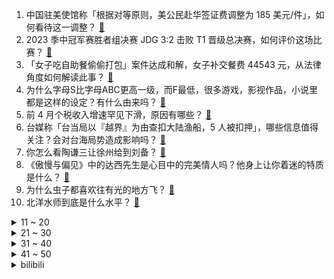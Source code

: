 1. 中国驻美使馆称「根据对等原则，美公民赴华签证费调整为 185 美元/件」，如何看待这一调整？ [:link:](https://www.zhihu.com/question/601450227)
2. 2023 季中冠军赛胜者组决赛 JDG 3:2 击败 T1 晋级总决赛，如何评价这场比赛？ [:link:](https://www.zhihu.com/question/601738383)
3. 「女子吃自助餐偷偷打包」案件达成和解，女子补交餐费 44543 元，从法律角度如何解读此事？ [:link:](https://www.zhihu.com/question/600600894)
4. 为什么字母S比字母ABC更高一级，而F最低，很多游戏，影视作品，小说里都是这样的设定？有什么由来吗？ [:link:](https://www.zhihu.com/question/600771851)
5. 前 4 月个税收入增速罕见下滑，原因有哪些？ [:link:](https://www.zhihu.com/question/601724097)
6. 台媒称「台当局以『越界』为由查扣大陆渔船，5 人被扣押」，哪些信息值得关注？会对台海局势造成影响吗？ [:link:](https://www.zhihu.com/question/601690312)
7. 你怎么看陶谦三让徐州给到刘备？ [:link:](https://www.zhihu.com/question/601021447)
8. 《傲慢与偏见》中的达西先生是心目中的完美情人吗？他身上让你着迷的特质是什么？ [:link:](https://www.zhihu.com/question/596586312)
9. 为什么虫子都喜欢往有光的地方飞？ [:link:](https://www.zhihu.com/question/540310092)
10. 北洋水师到底是什么水平？ [:link:](https://www.zhihu.com/question/23648894)
<details>
<summary>11 ~ 20</summary>

11. 你们会介意自己宝宝穿别人的旧衣服吗？ [:link:](https://www.zhihu.com/question/600868066)
12. 为什么安卓手机配置看上去普遍比 iPhone 高，但iPhone 却比安卓手机更耐用？ [:link:](https://www.zhihu.com/question/601482403)
13. 中科院院士高福称，长新冠是基本事实，感染次数越多，后遗症风险越高，哪些信息值得关注？ [:link:](https://www.zhihu.com/question/601630019)
14. 「祝融号」又有新发现，我国科学家证明火星北部曾存在海洋，这一发现将带来哪些新的突破？ [:link:](https://www.zhihu.com/question/601689864)
15. 蒙大拿州成全美首个禁止 TikTok 的州，从法律角度，这一行为是否「违宪」？会产生哪些影响？ [:link:](https://www.zhihu.com/question/601654664)
16. 经济日报发文「不必过度关注股市成交量，未来 A 股定将走出向上曲线」，如何解读？ [:link:](https://www.zhihu.com/question/601651156)
17. 喜欢一个男生，他觉得自己没钱不愿意和我在一起怎么办? [:link:](https://www.zhihu.com/question/598391747)
18. 杨鸣夺冠后称「我们经济落后拼的是坚韧的意志，辽宁男篮是普通人的灯塔」，如何解读杨鸣的这番话？ [:link:](https://www.zhihu.com/question/601318629)
19. 孙悟空在那美克星用元气弹攻击弗利萨后已筋疲力尽，为什么变身超级赛亚人后就恢复体力了？ [:link:](https://www.zhihu.com/question/432071350)
20. 如何评价《崩坏：星穹铁道》景元 UP 池开服 10 分钟，游戏服务器就被氪到崩溃？ [:link:](https://www.zhihu.com/question/601540669)
</details>
<details>
<summary>21 ~ 30</summary>

21. 「虚与委蛇」中的「蛇」为什么读yi? [:link:](https://www.zhihu.com/question/348715562)
22. 狗头萝莉出摊卖煎饼大家怎么看? [:link:](https://www.zhihu.com/question/600293513)
23. 你是否支持英语退出主科地位，理由是什么？ [:link:](https://www.zhihu.com/question/601478399)
24. 为什么大家都在说要「清醒地恋爱」，可是爱情不就是需要不理智和冲动的吗？ [:link:](https://www.zhihu.com/question/599386039)
25. 如何评价 5 月 18 日华为发布全屋智能 4.0 ？便捷交互能带来哪些惊喜操作？ [:link:](https://www.zhihu.com/question/601710920)
26. 如何看待2023年5月19日A股市场？ [:link:](https://www.zhihu.com/question/601752036)
27. 梅西获得23年金球奖的概率如何？ [:link:](https://www.zhihu.com/question/600808063)
28. 介意男生家境不如自己且男友多次说谎，怎么办？ [:link:](https://www.zhihu.com/question/596171241)
29. SpaceX的“猛禽发动机”凭什么迭代那么快？ [:link:](https://www.zhihu.com/question/600899407)
30. 大模型LLM领域，有哪些可以作为学术研究方向？ [:link:](https://www.zhihu.com/question/595298808)
</details>
<details>
<summary>31 ~ 40</summary>

31. 传统 RTS 游戏的没落，根本原因在于什么？是因为时代变了，玩家普遍不愿意投入过多时间与精力成本吗？ [:link:](https://www.zhihu.com/question/597986041)
32. 苏迪曼杯小组赛，韩国5比0零封日本，如何评价本场比赛？ [:link:](https://www.zhihu.com/question/601659920)
33. 有哪些适合在 520 送给闺蜜的走心礼物？ [:link:](https://www.zhihu.com/question/599172050)
34. 英国气象学家表示，五年内全球升温可能超过 1.5 摄氏度，这会对人类生存带来哪些影响？ [:link:](https://www.zhihu.com/question/601680032)
35. 为什么说光的传播不需要介质？ [:link:](https://www.zhihu.com/question/531734213)
36. 科乐美正式起诉 Cygames 的游戏《赛马娘》专利侵权，案件的具体情况是什么？ [:link:](https://www.zhihu.com/question/601479913)
37. 读万卷书和行万里路你更倾向于哪个呢？ [:link:](https://www.zhihu.com/question/601235375)
38. 有哪些适合爸爸用的剃须刀？ [:link:](https://www.zhihu.com/question/599192011)
39. 婚姻登记「跨省通办」试点扩大至 21 省份，不用回老家也可以领证，将带来哪些便利？婚姻登记需准备什么？ [:link:](https://www.zhihu.com/question/601676196)
40. 享受朝廷最优厚资源的禁卫军为什么战斗力往往下滑飞速? [:link:](https://www.zhihu.com/question/600916367)
</details>
<details>
<summary>41 ~ 50</summary>

41. 神舟十六号载人飞船将于本月发射，神十五和神十六两个乘组六名航天员将会师空间站，未来将完成哪些任务？ [:link:](https://www.zhihu.com/question/601686640)
42. 泽连斯基会见中国政府欧亚事务特别代表李辉，有哪些信息值得关注？ [:link:](https://www.zhihu.com/question/601656777)
43. 架构师一定要很强的编码能力之后才能当吗？ [:link:](https://www.zhihu.com/question/26240302)
44. 如何评价《长月烬明》中叶清宇叛国的行为？ [:link:](https://www.zhihu.com/question/597041166)
45. 每次和对象出现矛盾不知道怎么办只能冷处理，她说我「冷暴力」，我该怎么改变一下？ [:link:](https://www.zhihu.com/question/599385834)
46. 考验当代网友的文笔，可以用“当往事涌上心头的那一刻”为开头写一句诗吗？ [:link:](https://www.zhihu.com/question/601656553)
47. 荆州之战后，曹魏若趁着东吴主力在荆州和关羽作战，突袭建业能成功吗？ [:link:](https://www.zhihu.com/question/601424166)
48. 阿里发布 2023 财年第四季度财报，其中国际零售增长 41%，还有哪些信息值得关注？ [:link:](https://www.zhihu.com/question/601755817)
49. 如何评价华为 5 月 18 日发布的华为 MateBook X Pro 2023 ？ [:link:](https://www.zhihu.com/question/601708987)
50. 选择和努力，到底哪个更重要呢？ [:link:](https://www.zhihu.com/question/601266688)
</details><details>
<summary>bilibili</summary>

</details>